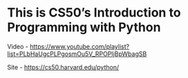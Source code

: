 # This is CS50’s Introduction to Programming with Python

Video - <https://www.youtube.com/playlist?list=PLbHaUgcPLPgosmOu5V_RPOPIjBpWbagSB>

Site - <https://cs50.harvard.edu/python/>